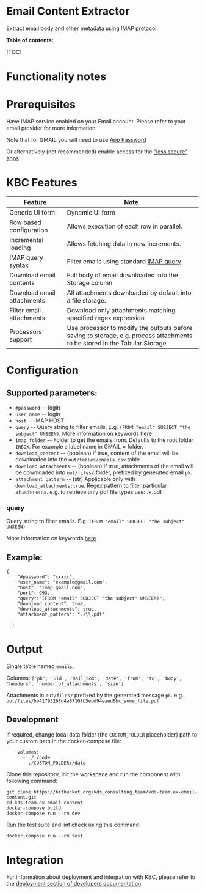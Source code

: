 # Email Content Extractor


Extract email body and other metadata using IMAP protocol.

**Table of contents:**

[TOC]

# Functionality notes


# Prerequisites


Have IMAP service enabled on your Email account. Please refer to your email provider for more information.

Note that for GMAIL you will need to use [App Password](https://support.google.com/accounts/answer/185833?hl=en)

Or alternatively (not recommended) enable access for the ["less secure" apps](https://support.google.com/accounts/answer/6010255?hl=en). 
 

# KBC Features


| **Feature**                | **Note**                                                                                                                   |
|----------------------------|----------------------------------------------------------------------------------------------------------------------------|
| Generic UI form            | Dynamic UI form                                                                                                            |             
| Row based configuration    | Allows execution of each row in parallel.                                                                                  |             
| Incremental loading        | Allows fetching data in new increments.                                                                                    |
| IMAP query syntax          | Filter emails using standard [IMAP query](docs/imap-search.md)                                                             |
| Download email contents    | Full body of email downloaded into the Storage column                                                                      |
| Download email attachments | All attachments downloaded by default into a file storage.                                                                 |
| Filter email attachments   | Download only attachments matching specified regex expression                                                              |
| Processors support         | Use processor to modify the outputs before saving to storage, e.g. process attachments to be stored in the Tabular Storage |


# Configuration

## Supported parameters:

 - `#password` --  login
 - `user_name` -- login
 - `host` -- IMAP HOST
 - `query` -- Query string to filter emails. E.g. `(FROM "email" SUBJECT "the subject" UNSEEN)`, More information on keywords [here](docs/imap-search.md)
 - `imap_folder` -- Folder to get the emails from. Defaults to the root folder `INBOX`. For example a label name in GMAIL = folder.
 - `download_content` -- (boolean) if true, content of the email will be downloaded into the `out/tables/emails.csv` table
 - `download_attachments` -- (boolean) if true, attachments of the email will be downloaded into `out/files/` folder, prefixed by generated email `pk`.
 - `attachment_pattern` -- (str) Applicable only with `download_attachments:true`. Regex pattern to filter particular attachments. e.g. to retrieve only pdf file types use: .+\.pdf

 
 

### query

Query string to filter emails. E.g. `(FROM "email" SUBJECT "the subject" UNSEEN)`

More information on keywords [here](docs/imap-search.md)

## Example:

```
{
    "#password": "xxxxx",
    "user_name": "example@gmail.com",
    "host": "imap.gmail.com",
    "port": 993,
    "query":"(FROM "email" SUBJECT "the subject" UNSEEN)",
    "download_content": true,
    "download_attachments": true,
    "attachment_pattern": ".+\\.pdf"

  }
```

Output
======

Single table named `emails`.

Columns: `['pk', 'uid', 'mail_box', 'date', 'from', 'to', 'body', 'headers', 'number_of_attachments', 'size']`


Attachments in `out/files/` prefixed by the generated message `pk`. e.g. `out/files/bb41793268d4a8710fb5ebd94eaed6bc_some_file.pdf`

Development
-----------

If required, change local data folder (the `CUSTOM_FOLDER` placeholder) path to
your custom path in the docker-compose file:

~~~~~~~~~~~~~~~~~~~~~~~~~~~~~~~~~~~~~~~~~~~~~~~~~~~~~~~~~~~~~~~~~~~~~~~~~~~~~~~~
    volumes:
      - ./:/code
      - ./CUSTOM_FOLDER:/data
~~~~~~~~~~~~~~~~~~~~~~~~~~~~~~~~~~~~~~~~~~~~~~~~~~~~~~~~~~~~~~~~~~~~~~~~~~~~~~~~

Clone this repository, init the workspace and run the component with following
command:

~~~~~~~~~~~~~~~~~~~~~~~~~~~~~~~~~~~~~~~~~~~~~~~~~~~~~~~~~~~~~~~~~~~~~~~~~~~~~~~~
git clone https://bitbucket.org/kds_consulting_team/kds-team.ex-email-content.git
cd kds-team.ex-email-content
docker-compose build
docker-compose run --rm dev
~~~~~~~~~~~~~~~~~~~~~~~~~~~~~~~~~~~~~~~~~~~~~~~~~~~~~~~~~~~~~~~~~~~~~~~~~~~~~~~~

Run the test suite and lint check using this command:

~~~~~~~~~~~~~~~~~~~~~~~~~~~~~~~~~~~~~~~~~~~~~~~~~~~~~~~~~~~~~~~~~~~~~~~~~~~~~~~~
docker-compose run --rm test
~~~~~~~~~~~~~~~~~~~~~~~~~~~~~~~~~~~~~~~~~~~~~~~~~~~~~~~~~~~~~~~~~~~~~~~~~~~~~~~~

Integration
===========

For information about deployment and integration with KBC, please refer to the
[deployment section of developers
documentation](https://developers.keboola.com/extend/component/deployment/)
